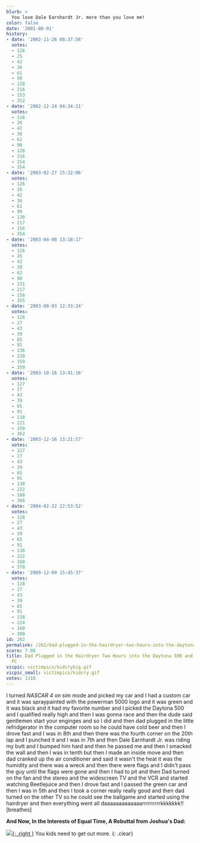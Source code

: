 ```yaml
---
blurb: >
  You love Dale Earnhardt Jr. more than you love me!
color: false
date: '2001-08-01'
history:
- date: '2002-11-26 08:37:58'
  votes:
  - 126
  - 25
  - 42
  - 36
  - 61
  - 90
  - 128
  - 216
  - 153
  - 352
- date: '2002-12-24 04:34:21'
  votes:
  - 126
  - 26
  - 42
  - 36
  - 61
  - 90
  - 128
  - 216
  - 154
  - 354
- date: '2003-02-27 15:32:06'
  votes:
  - 126
  - 26
  - 42
  - 36
  - 61
  - 90
  - 130
  - 217
  - 156
  - 354
- date: '2003-04-08 13:18:17'
  votes:
  - 126
  - 26
  - 42
  - 38
  - 62
  - 90
  - 131
  - 217
  - 156
  - 355
- date: '2003-08-03 12:33:24'
  votes:
  - 126
  - 27
  - 43
  - 39
  - 65
  - 91
  - 136
  - 220
  - 159
  - 359
- date: '2003-10-16 13:41:16'
  votes:
  - 127
  - 27
  - 43
  - 39
  - 65
  - 91
  - 138
  - 221
  - 159
  - 362
- date: '2003-12-16 13:21:57'
  votes:
  - 127
  - 27
  - 43
  - 39
  - 65
  - 91
  - 138
  - 222
  - 160
  - 366
- date: '2004-02-22 22:53:52'
  votes:
  - 128
  - 27
  - 43
  - 39
  - 65
  - 91
  - 138
  - 222
  - 160
  - 370
- date: '2009-12-09 15:45:37'
  votes:
  - 128
  - 27
  - 43
  - 39
  - 65
  - 91
  - 138
  - 224
  - 160
  - 380
id: 262
permalink: /262/dad-plugged-in-the-hairdryer-two-hours-into-the-daytona-500-and-blew-my-whole-pc/
score: 7.08
title: Dad Plugged in the Hairdryer Two Hours into the Daytona 500 and Blew My Whole
  PC
vicpic: victimpics/kidcrybig.gif
vicpic_small: victimpics/kidcry.gif
votes: 1318
---
```


I turned *NASCAR 4* on sim mode and picked my car and I had a custom car
and it was spraypainted with the powerman 5000 logo and it was green and
it was black and it had my favorite number and I picked the Daytona 500
and I qualified really high and then I was gonna race and then the dude
said gentlemen start your enginges and so I did and then dad plugged in
the little refridgerator in the computer room so he could have cold beer
and then I drove fast and I was in 8th and then there was the fourth
corner on the 20th lap and I punched it and I was in 7th and then Dale
Earnhardt Jr. was riding my butt and I bumped him hard and then he
passed me and then I smacked the wall and then I was in tenth but then I
made an inside move and then dad cranked up the air conditioner and said
it wasn't the heat it was the humidity and there was a wreck and then
there were flags and I didn't pass the guy until the flags were gone and
then I had to pit and then Dad turned on the fan and the stereo and the
widescreen TV and the VCR and started watching Beetlejuice and then I
drove fast and I passed the green car and then I was in 5th and then I
took a corner really really good and then dad turned on the other TV so
he could see the ballgame and started using the hairdryer and then
everything went all daaaaaaaaaaaaarrrrrrrrrkkkkkkk!! \[breathes\]

**And Now, In the Interests of Equal Time, A Rebuttal from Joshua's
Dad:**

[![](img/victimpics/dad.gif){: .right }](%ARTICLE[249]%) You kids need to get
out more.
{: .clear}
